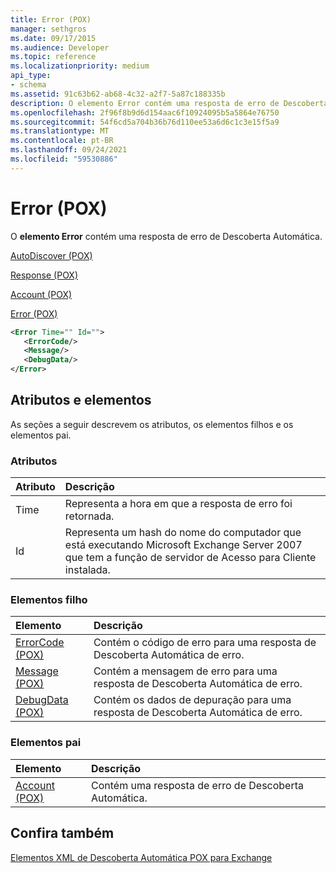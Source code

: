 ```yaml
---
title: Error (POX)
manager: sethgros
ms.date: 09/17/2015
ms.audience: Developer
ms.topic: reference
ms.localizationpriority: medium
api_type:
- schema
ms.assetid: 91c63b62-ab68-4c32-a2f7-5a87c188335b
description: O elemento Error contém uma resposta de erro de Descoberta Automática.
ms.openlocfilehash: 2f96f8b9d6d154aac6f10924095b5a5864e76750
ms.sourcegitcommit: 54f6cd5a704b36b76d110ee53a6d6c1c3e15f5a9
ms.translationtype: MT
ms.contentlocale: pt-BR
ms.lasthandoff: 09/24/2021
ms.locfileid: "59530886"
---
```

# <a name="error-pox"></a>Error (POX)

O **elemento Error** contém uma resposta de erro de Descoberta Automática. 
  
[AutoDiscover (POX)](autodiscover-pox.md)
  
[Response (POX)](response-pox.md)
  
[Account (POX)](account-pox.md)
  
[Error (POX)](error-pox.md)
  
```xml
<Error Time="" Id="">
   <ErrorCode/>
   <Message/>
   <DebugData/>
</Error>
```

## <a name="attributes-and-elements"></a>Atributos e elementos

As seções a seguir descrevem os atributos, os elementos filhos e os elementos pai.
  
### <a name="attributes"></a>Atributos

|**Atributo**|**Descrição**|
|:-----|:-----|
|Time  <br/> |Representa a hora em que a resposta de erro foi retornada.  <br/> |
|Id  <br/> |Representa um hash do nome do computador que está executando Microsoft Exchange Server 2007 que tem a função de servidor de Acesso para Cliente instalada.  <br/> |
   
### <a name="child-elements"></a>Elementos filho

|**Elemento**|**Descrição**|
|:-----|:-----|
|[ErrorCode (POX)](errorcode-pox.md) <br/> |Contém o código de erro para uma resposta de Descoberta Automática de erro.  <br/> |
|[Message (POX)](message-pox.md) <br/> |Contém a mensagem de erro para uma resposta de Descoberta Automática de erro.  <br/> |
|[DebugData (POX)](debugdata-pox.md) <br/> |Contém os dados de depuração para uma resposta de Descoberta Automática de erro.  <br/> |
   
### <a name="parent-elements"></a>Elementos pai

|**Elemento**|**Descrição**|
|:-----|:-----|
|[Account (POX)](account-pox.md) <br/> |Contém uma resposta de erro de Descoberta Automática.  <br/> |
   
## <a name="see-also"></a>Confira também



[Elementos XML de Descoberta Automática POX para Exchange](pox-autodiscover-xml-elements-for-exchange.md)

